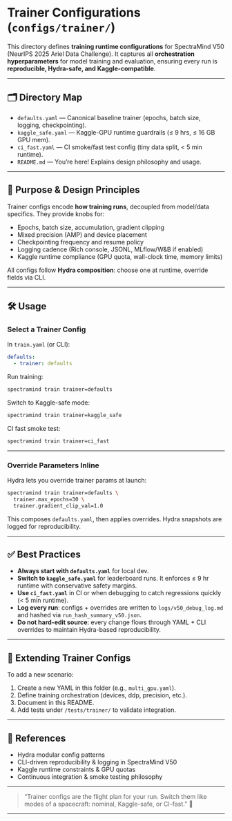 # Trainer Configurations (`configs/trainer/`)

This directory defines **training runtime configurations** for SpectraMind V50 (NeurIPS 2025 Ariel Data Challenge).
It captures all **orchestration hyperparameters** for model training and evaluation, ensuring every run is **reproducible, Hydra-safe, and Kaggle-compatible**.

---

## 🗂 Directory Map

* `defaults.yaml` — Canonical baseline trainer (epochs, batch size, logging, checkpointing).
* `kaggle_safe.yaml` — Kaggle-GPU runtime guardrails (≤ 9 hrs, ≤ 16 GB GPU mem).
* `ci_fast.yaml` — CI smoke/fast test config (tiny data split, < 5 min runtime).
* `README.md` — You’re here! Explains design philosophy and usage.

---

## 🎯 Purpose & Design Principles

Trainer configs encode **how training runs**, decoupled from model/data specifics.
They provide knobs for:

* Epochs, batch size, accumulation, gradient clipping
* Mixed precision (AMP) and device placement
* Checkpointing frequency and resume policy
* Logging cadence (Rich console, JSONL, MLflow/W\&B if enabled)
* Kaggle runtime compliance (GPU quota, wall-clock time, memory limits)

All configs follow **Hydra composition**: choose one at runtime, override fields via CLI.

---

## 🛠 Usage

### Select a Trainer Config

In `train.yaml` (or CLI):

```yaml
defaults:
  - trainer: defaults
```

Run training:

```bash
spectramind train trainer=defaults
```

Switch to Kaggle-safe mode:

```bash
spectramind train trainer=kaggle_safe
```

CI fast smoke test:

```bash
spectramind train trainer=ci_fast
```

---

### Override Parameters Inline

Hydra lets you override trainer params at launch:

```bash
spectramind train trainer=defaults \
  trainer.max_epochs=30 \
  trainer.gradient_clip_val=1.0
```

This composes `defaults.yaml`, then applies overrides.
Hydra snapshots are logged for reproducibility.

---

## ✅ Best Practices

* **Always start with `defaults.yaml`** for local dev.
* **Switch to `kaggle_safe.yaml`** for leaderboard runs. It enforces ≤ 9 hr runtime with conservative safety margins.
* **Use `ci_fast.yaml`** in CI or when debugging to catch regressions quickly (< 5 min runtime).
* **Log every run**: configs + overrides are written to `logs/v50_debug_log.md` and hashed via `run_hash_summary_v50.json`.
* **Do not hard-edit source**: every change flows through YAML + CLI overrides to maintain Hydra-based reproducibility.

---

## 🔧 Extending Trainer Configs

To add a new scenario:

1. Create a new YAML in this folder (e.g., `multi_gpu.yaml`).
2. Define training orchestration (devices, ddp, precision, etc.).
3. Document in this README.
4. Add tests under `/tests/trainer/` to validate integration.

---

## 📖 References

* Hydra modular config patterns
* CLI-driven reproducibility & logging in SpectraMind V50
* Kaggle runtime constraints & GPU quotas
* Continuous integration & smoke testing philosophy

---

> “Trainer configs are the flight plan for your run.
> Switch them like modes of a spacecraft: nominal, Kaggle-safe, or CI-fast.” 🚀

---
